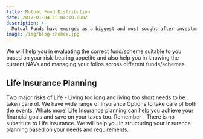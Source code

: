 ```yaml
---
title: Mutual Fund Distribution
date: 2017-01-04T15:04:10.000Z
description: >-
  Mutual Funds have emerged as a biggest and most sought-after investment option in modern times. But with so many funds and schemes in the market, it has become mind-boggling to choose the right fund/scheme. Having invested in mutual funds, there is another more herculean task of managing the funds, knowing their folios and current NAV.
image: /img/blog-chemex.jpg
---
```


We will help you in evaluating the correct fund/scheme suitable to you based on your risk-bearing appetite and also help you in knowing the current NAVs and managing your folios across different funds/schemes.

## Life Insurance Planning

Two major risks of Life - Living too long and living too short needs to be taken care of. We have wide range of Insurance Options to take care of both the events. Whats more! Life Insurance planning can help you achieve your financial goals and save on your taxes too. Remember - There is no substitute to Life Insurance. We will help you in structuring your insurance planning based on your needs and requirements.
